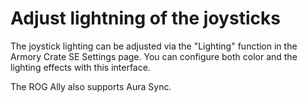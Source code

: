 # Adjust lightning of the joysticks

The joystick lighting can be adjusted via the "Lighting" function in the Armory Crate SE Settings page.
You can configure both color and the lighting effects with this interface.

The ROG Ally also supports Aura Sync.
